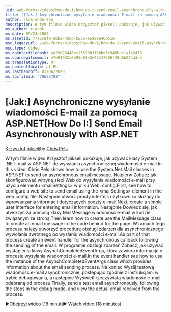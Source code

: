 ```yaml
---
uid: web-forms/videos/how-do-i/how-do-i-send-email-asynchronously-with-aspnet
title: '[Jak:] Asynchroniczne wysyłanie wiadomości E-mail za pomocą ASP.NET | Microsoft Docs'
author: rick-anderson
description: W tym filmie wideo Krzysztof pikseli pokazuje, jak używać klasy System .NET. mail w ASP.NET do wysyłania asynchronicznej wiadomości e-mail. Najpierw zobacz How to Configure a Web si...
ms.author: riande
ms.date: 09/24/2008
ms.assetid: 77a5c8fa-ebb2-426d-b56b-a5a98a46b516
msc.legacyurl: /web-forms/videos/how-do-i/how-do-i-send-email-asynchronously-with-aspnet
msc.type: video
ms.openlocfilehash: ea29823446cc1339003160bd3e945bde1af42473
ms.sourcegitcommit: e7e91932a6e91a63e2e46417626f39d6b244a3ab
ms.translationtype: MT
ms.contentlocale: pl-PL
ms.lasthandoff: 03/06/2020
ms.locfileid: "78635703"
---
```

# <a name="how-do-i-send-email-asynchronously-with-aspnet"></a><span data-ttu-id="84f7e-104">[Jak:] Asynchroniczne wysyłanie wiadomości E-mail za pomocą ASP.NET</span><span class="sxs-lookup"><span data-stu-id="84f7e-104">[How Do I:] Send Email Asynchronously with ASP.NET</span></span>

<span data-ttu-id="84f7e-105">[Krzysztof pikseli](https://twitter.com/chrispels)</span><span class="sxs-lookup"><span data-stu-id="84f7e-105">by [Chris Pels](https://twitter.com/chrispels)</span></span>

<span data-ttu-id="84f7e-106">W tym filmie wideo Krzysztof pikseli pokazuje, jak używać klasy System .NET. mail w ASP.NET do wysyłania asynchronicznej wiadomości e-mail.</span><span class="sxs-lookup"><span data-stu-id="84f7e-106">In this video, Chris Pels shows how to use the System.Net.Mail classes in ASP.NET to send an asynchronous email message.</span></span> <span data-ttu-id="84f7e-107">Najpierw Zobacz jak skonfigurować witrynę sieci Web do wysyłania wiadomości e-mail przy użyciu elementu &lt;mailSettings&gt; w pliku Web. config.</span><span class="sxs-lookup"><span data-stu-id="84f7e-107">First, see how to configure a web site to send email using the &lt;mailSettings&gt; element in the web.config file.</span></span> <span data-ttu-id="84f7e-108">Następnie utwórz prosty interfejs użytkownika służący do wprowadzania informacji dotyczących poczty e-mail.</span><span class="sxs-lookup"><span data-stu-id="84f7e-108">Next, create a simple user interface for entering email information.</span></span> <span data-ttu-id="84f7e-109">Następnie Dowiedz się, jak utworzyć za pomocą klasy MailMessage wiadomość e-mail w kodzie związanym ze stroną.</span><span class="sxs-lookup"><span data-stu-id="84f7e-109">Then learn how to create use the MailMessage class to create an email message in the code behind for the page.</span></span> <span data-ttu-id="84f7e-110">W ramach tego procesu należy utworzyć procedurę obsługi zdarzeń dla asynchronicznego wywołania zwrotnego po wysłaniu wiadomości e-mail.</span><span class="sxs-lookup"><span data-stu-id="84f7e-110">As part of that process create an event handler for the asynchronous callback following the sending of the email.</span></span> <span data-ttu-id="84f7e-111">W programie obsługi zdarzeń Zobacz, jak używać wystąpienia klasy AsynchCompletedEventArgs, która zawiera informacje o procesie wysyłania wiadomości e-mail.</span><span class="sxs-lookup"><span data-stu-id="84f7e-111">In the event handler see how to use the instance of the AsynchCompletedEventArgs class which provides information about the email sending process.</span></span> <span data-ttu-id="84f7e-112">Na koniec Wyślij testową wiadomość e-mail asynchronicznie, postępując zgodnie z instrukcjami w trybie debugowania, a następnie Wyświetl rzeczywistą wiadomość e-mail odebraną od procesu.</span><span class="sxs-lookup"><span data-stu-id="84f7e-112">Finally, send a test email asynchronously, following the steps in the debug mode, and view the actual email received from the process.</span></span>

[<span data-ttu-id="84f7e-113">&#9654;Obejrzyj wideo (18 minut)</span><span class="sxs-lookup"><span data-stu-id="84f7e-113">&#9654; Watch video (18 minutes)</span></span>](https://channel9.msdn.com/Blogs/ASP-NET-Site-Videos/how-do-i-send-email-asynchronously-with-aspnet)
